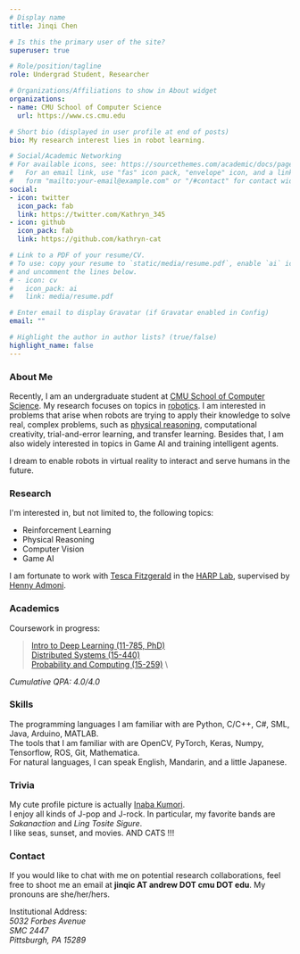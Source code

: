 ```yaml
---
# Display name
title: Jinqi Chen

# Is this the primary user of the site?
superuser: true

# Role/position/tagline
role: Undergrad Student, Researcher

# Organizations/Affiliations to show in About widget
organizations:
- name: CMU School of Computer Science
  url: https://www.cs.cmu.edu

# Short bio (displayed in user profile at end of posts)
bio: My research interest lies in robot learning. 

# Social/Academic Networking
# For available icons, see: https://sourcethemes.com/academic/docs/page-builder/#icons
#   For an email link, use "fas" icon pack, "envelope" icon, and a link in the
#   form "mailto:your-email@example.com" or "/#contact" for contact widget.
social:
- icon: twitter
  icon_pack: fab
  link: https://twitter.com/Kathryn_345
- icon: github
  icon_pack: fab
  link: https://github.com/kathryn-cat

# Link to a PDF of your resume/CV.
# To use: copy your resume to `static/media/resume.pdf`, enable `ai` icons in `params.toml`, 
# and uncomment the lines below.
# - icon: cv
#   icon_pack: ai
#   link: media/resume.pdf

# Enter email to display Gravatar (if Gravatar enabled in Config)
email: ""

# Highlight the author in author lists? (true/false)
highlight_name: false
---
```


### About Me 

Recently, I am an undergraduate student at [CMU School of Computer Science](https://www.cs.cmu.edu). My research focuses on topics in [robotics](https://www.ri.cmu.edu). I am interested in problems that arise when robots are trying to apply their knowledge to solve real, complex problems, such as [physical reasoning](https://phyre.ai), computational creativity, trial-and-error learning, and transfer learning. Besides that, I am also widely interested in topics in Game AI and training intelligent agents.

I dream to enable robots in virtual reality to interact and serve humans in the future. 

### Research 

I'm interested in, but not limited to, the following topics: 
- Reinforcement Learning
- Physical Reasoning 
- Computer Vision 
- Game AI 

I am fortunate to work with [Tesca Fitzgerald](https://www.tescafitzgerald.com) in the [HARP Lab](http://harp.ri.cmu.edu), supervised by [Henny Admoni](http://hennyadmoni.com). 

### Academics 

Coursework in progress: 
> [Intro to Deep Learning (11-785, PhD)](https://deeplearning.cs.cmu.edu/S21/index.html) \
> [Distributed Systems (15-440)](https://www.andrew.cmu.edu/course/15-440/) \
> [Probability and Computing (15-259)](https://www.cs.cmu.edu/~harchol/PnC/class.html) \

_Cumulative QPA: 4.0/4.0_

### Skills 
The programming languages I am familiar with are Python, C/C++, C#, SML, Java, Arduino, MATLAB. \
The tools that I am familiar with are OpenCV, PyTorch, Keras, Numpy, Tensorflow, ROS, Git, Mathematica. \
For natural languages, I can speak English, Mandarin, and a little Japanese. 

### Trivia
My cute profile picture is actually [Inaba Kumori](https://www.youtube.com/channel/UCNElM45JypxqAR73RoUQ10g). \
I enjoy all kinds of J-pop and J-rock. In particular, my favorite bands are _Sakanaction_ and _Ling Tosite Sigure_. \
I like seas, sunset, and movies. AND CATS !!!

### Contact 
If you would like to chat with me on potential research collaborations, feel free to shoot me an email at **jinqic AT andrew DOT cmu DOT edu**. My pronouns are she/her/hers. 

Institutional Address:  \
_5032 Forbes Avenue_ \
_SMC 2447_ \
_Pittsburgh, PA 15289_
